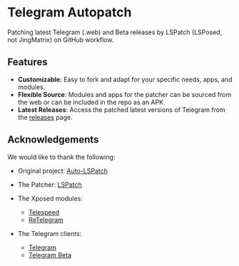 # Telegram Autopatch

Patching latest Telegram (.web) and Beta releases by LSPatch (LSPosed, not JingMatrix) on GitHub workflow.

## Features

- **Customizable**: Easy to fork and adapt for your specific needs, apps, and modules.
- **Flexible Source**: Modules and apps for the patcher can be sourced from the web or can be included in the repo as an APK.
- **Latest Releases**: Access the patched latest versions of Telegram from the [releases](https://github.com/dsys1100/auto-lspatch/releases/tag/LSpatched) page.

## Acknowledgements

We would like to thank the following:

- Original project: [Auto-LSPatch](https://github.com/MartinatorTime/auto-lspatch)

- The Patcher: [LSPatch](https://github.com/LSPosed/LSPatch)
- The Xposed modules:
  - [Telespeed](https://github.com/Xposed-Modules-Repo/io.github.tehcneko.telespeed)
  - [ReTelegram](https://github.com/Sakion-Team/Re-Telegram)
- The Telegram clients:
  - [Telegram](https://telegram.org/android)
  - [Telegram Beta](https://github.com/TelegramOfficial/TelegramBeta)
